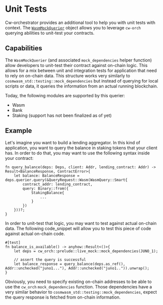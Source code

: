 # Unit Tests

Cw-orchestrator provides an additional tool to help you with unit tests with context. The [`WasmMockQuerier`](https://docs.rs/cw-orch/latest/cw_orch/daemon/live_mock/struct.WasmMockQuerier.html) object allows you to leverage `cw-orch` querying abilities to unit-test your contracts.

## Capabilities

The `WasmMockQuerier` (and associated `mock_dependencies` helper function) allow developers to unit-test their contract against on-chain logic. This allows for a mix between unit and integration tests for application that need to rely on on-chain data. This structure works very similarly to `cosmwasm_std::testing::mock_dependencies` but instead of querying for local scripts or data, it queries the information from an actual running blockchain.

Today, the following modules are supported by this querier:

- Wasm
- Bank
- Staking (support has not been finalized as of yet)

## Example

Let's imagine you want to build a lending aggregator. In this kind of application, you want to query the balance in staking tokens that your client has. In order to do that, you may want to use the following syntax inside your contract:

```rust,ignore
fn query_balance(deps: Deps, client: Addr, lending_contract: Addr) -> Result<BalanceResponse, ContractError>{
    let balance: BalanceResponse = deps.querier.query(&QueryRequest::Wasm(WasmQuery::Smart{
        contract_addr: lending_contract,
        query: Binary::from({
            StakingBalance{
                ...
            }
        })
    }))?;
}
```

In order to unit-test that logic, you may want to test against actual on-chain data. The following code_snippet will allow you to test this piece of code against actual on-chain code.

```rust,ignore
#[test]
fn balance_is_available() -> anyhow::Result<()>{
    let deps = cw_orch::prelude::live_mock::mock_dependencies(JUNO_1);

    // assert the query is successful
    let balance_response = query_balance(deps.as_ref(), Addr::unchecked("juno1..."), Addr::unchecked("juno1..")).unwrap();
}
```

Obviously, you need to specify existing on-chain addresses to be able to use the `cw_orch` `mock_dependencies` function. Those dependencies have a very similar behavior to `cosmwasm_std::testing::mock_dependencies`, expect the query response is fetched from on-chain information.
